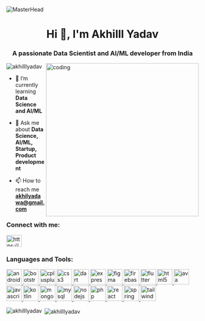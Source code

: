 ![MasterHead](https://rejolut.com/wp-content/uploads/2024/02/DALL%C2%B7E-2024-02-21-17.38.22-Create-a-wide-banner-image-representing-the-theme-_20-Artificial-Intelligence-Project-Ideas-for-Beginners_.-The-design-should-feature-a-futuristic-te-1024x585.webp)

<h1 align="center">Hi 👋, I'm Akhilll Yadav</h1>
<h3 align="center">A passionate Data Scientist and AI/ML developer from India</h3>
<img align="right" alt="coding" width="400" src="https://media.tenor.com/YNqsJbmb_yMAAAAd/coding.gif">

<p align="left"> <img src="https://komarev.com/ghpvc/?username=akhilllyadav&label=Profile%20views&color=0e75b6&style=flat" alt="akhilllyadav" /> </p>

- 🌱 I’m currently learning **Data Science and AI/ML**

- 💬 Ask me about **Data Science, AI/ML, Startup, Product development**

- 📫 How to reach me **akhilyadawa@gmail.com**

<h3 align="left">Connect with me:</h3>
<p align="left">
<a href="https://linkedin.com/in/https://www.linkedin.com/in/akhilesh-kumar-yadav-61501b1b2/" target="blank"><img align="center" src="https://logowik.com/content/uploads/images/329_linkedin.jpg" alt="https://www.linkedin.com/in/akhilesh-kumar-yadav-61501b1b2/" height="30" width="40" /></a>
</p>

<h3 align="left">Languages and Tools:</h3>
<p align="left"> <a href="https://developer.android.com" target="_blank" rel="noreferrer"> <img src="https://logowik.com/content/uploads/images/android-studio5850.logowik.com.webp" alt="android" width="40" height="40"/> </a> <a href="https://getbootstrap.com" target="_blank" rel="noreferrer"> <img src="https://logowik.com/content/uploads/images/bootstrap-new725.logowik.com.webp" alt="bootstrap" width="40" height="40"/> </a> <a href="https://www.w3schools.com/cpp/" target="_blank" rel="noreferrer"> <img src="https://logowik.com/content/uploads/images/911_c_logo.jpg" alt="cplusplus" width="40" height="40"/> </a> <a href="https://www.w3schools.com/css/" target="_blank" rel="noreferrer"> <img src="https://logowik.com/content/uploads/images/123_css3.jpg" alt="css3" width="40" height="40"/> </a> <a href="https://dart.dev" target="_blank" rel="noreferrer"> <img src="https://logowik.com/content/uploads/images/google-dart2862.jpg" alt="dart" width="40" height="40"/> </a> <a href="https://expressjs.com" target="_blank" rel="noreferrer"> <img src="https://d1jnx9ba8s6j9r.cloudfront.net/blog/wp-content/uploads/2019/07/express-logo-528x240.png" alt="express" width="40" height="40"/> </a> <a href="https://www.figma.com/" target="_blank" rel="noreferrer"> <img src="https://www.vectorlogo.zone/logos/figma/figma-icon.svg" alt="figma" width="40" height="40"/> </a> <a href="https://firebase.google.com/" target="_blank" rel="noreferrer"> <img src="https://logowik.com/content/uploads/images/firebase.jpg" alt="firebase" width="40" height="40"/> </a> <a href="https://flutter.dev" target="_blank" rel="noreferrer"> <img src="https://logowik.com/content/uploads/images/flutter5786.jpg" alt="flutter" width="40" height="40"/> </a> <a href="https://www.w3.org/html/" target="_blank" rel="noreferrer"> <img src="https://logowik.com/content/uploads/images/492_html5.jpg" alt="html5" width="40" height="40"/> </a> <a href="https://www.java.com" target="_blank" rel="noreferrer"> <img src="https://logowik.com/content/uploads/images/java1655.logowik.com.webp" alt="java" width="40" height="40"/> </a> <a href="https://developer.mozilla.org/en-US/docs/Web/JavaScript" target="_blank" rel="noreferrer"> <img src="https://logowik.com/content/uploads/images/3799-javascript.jpg" alt="javascript" width="40" height="40"/> </a> <a href="https://kotlinlang.org" target="_blank" rel="noreferrer"> <img src="https://logowik.com/content/uploads/images/kotlin-k-letter3343.logowik.com.webp" alt="kotlin" width="40" height="40"/> </a> <a href="https://www.mongodb.com/" target="_blank" rel="noreferrer"> <img src="https://logowik.com/content/uploads/images/mongodb9740.logowik.com.webp" alt="mongodb" width="40" height="40"/> </a> <a href="https://www.mysql.com/" target="_blank" rel="noreferrer"> <img src="https://logowik.com/content/uploads/images/mysql.jpg" alt="mysql" width="40" height="40"/> </a> <a href="https://nodejs.org" target="_blank" rel="noreferrer"> <img src="https://logowik.com/content/uploads/images/node-js6304.logowik.com.webp" alt="nodejs" width="40" height="40"/> </a> <a href="https://www.php.net" target="_blank" rel="noreferrer"> <img src="https://logowik.com/content/uploads/images/php.jpg" alt="php" width="40" height="40"/> </a> <a href="https://reactjs.org/" target="_blank" rel="noreferrer"> <img src="https://logowik.com/content/uploads/images/react.jpg" alt="react" width="40" height="40"/> </a> <a href="https://spring.io/" target="_blank" rel="noreferrer"> <img src="https://www.vectorlogo.zone/logos/springio/springio-icon.svg" alt="spring" width="40" height="40"/> </a> <a href="https://tailwindcss.com/" target="_blank" rel="noreferrer"> <img src="https://logowik.com/content/uploads/images/tailwind-css3232.logowik.com.webp" alt="tailwind" width="40" height="40"/> </a> </p>

<p><img align="left" src="https://github-readme-stats.vercel.app/api/top-langs?username=akhilllyadav&show_icons=true&locale=en&layout=compact" alt="akhilllyadav" /></p>

<p>&nbsp;<img align="center" src="https://github-readme-stats.vercel.app/api?username=akhilllyadav&show_icons=true&locale=en" alt="akhilllyadav" /></p>
